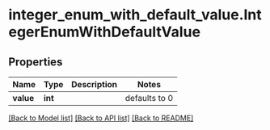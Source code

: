 # integer_enum_with_default_value.IntegerEnumWithDefaultValue

## Properties
Name | Type | Description | Notes
------------ | ------------- | ------------- | -------------
**value** | **int** |  | defaults to 0

[[Back to Model list]](../README.md#documentation-for-models) [[Back to API list]](../README.md#documentation-for-api-endpoints) [[Back to README]](../README.md)



